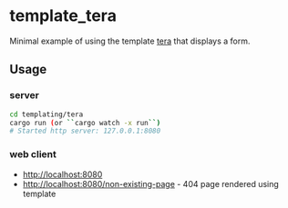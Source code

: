 # template_tera

Minimal example of using the template [tera](https://github.com/Keats/tera) that displays a form.

## Usage

### server

```sh
cd templating/tera
cargo run (or ``cargo watch -x run``)
# Started http server: 127.0.0.1:8080
```

### web client

- [http://localhost:8080](http://localhost:8080)
- [http://localhost:8080/non-existing-page](http://localhost:8080/non-existing-page) - 404 page rendered using template
